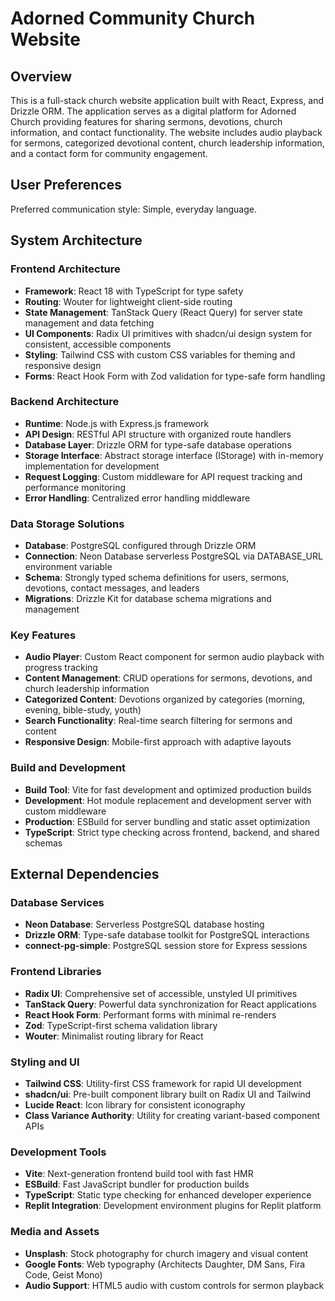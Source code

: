 # Adorned Community Church Website

## Overview

This is a full-stack church website application built with React, Express, and Drizzle ORM. The application serves as a digital platform for Adorned Church providing features for sharing sermons, devotions, church information, and contact functionality. The website includes audio playback for sermons, categorized devotional content, church leadership information, and a contact form for community engagement.

## User Preferences

Preferred communication style: Simple, everyday language.

## System Architecture

### Frontend Architecture
- **Framework**: React 18 with TypeScript for type safety
- **Routing**: Wouter for lightweight client-side routing
- **State Management**: TanStack Query (React Query) for server state management and data fetching
- **UI Components**: Radix UI primitives with shadcn/ui design system for consistent, accessible components
- **Styling**: Tailwind CSS with custom CSS variables for theming and responsive design
- **Forms**: React Hook Form with Zod validation for type-safe form handling

### Backend Architecture
- **Runtime**: Node.js with Express.js framework
- **API Design**: RESTful API structure with organized route handlers
- **Database Layer**: Drizzle ORM for type-safe database operations
- **Storage Interface**: Abstract storage interface (IStorage) with in-memory implementation for development
- **Request Logging**: Custom middleware for API request tracking and performance monitoring
- **Error Handling**: Centralized error handling middleware

### Data Storage Solutions
- **Database**: PostgreSQL configured through Drizzle ORM
- **Connection**: Neon Database serverless PostgreSQL via DATABASE_URL environment variable
- **Schema**: Strongly typed schema definitions for users, sermons, devotions, contact messages, and leaders
- **Migrations**: Drizzle Kit for database schema migrations and management

### Key Features
- **Audio Player**: Custom React component for sermon audio playback with progress tracking
- **Content Management**: CRUD operations for sermons, devotions, and church leadership information
- **Categorized Content**: Devotions organized by categories (morning, evening, bible-study, youth)
- **Search Functionality**: Real-time search filtering for sermons and content
- **Responsive Design**: Mobile-first approach with adaptive layouts

### Build and Development
- **Build Tool**: Vite for fast development and optimized production builds
- **Development**: Hot module replacement and development server with custom middleware
- **Production**: ESBuild for server bundling and static asset optimization
- **TypeScript**: Strict type checking across frontend, backend, and shared schemas

## External Dependencies

### Database Services
- **Neon Database**: Serverless PostgreSQL database hosting
- **Drizzle ORM**: Type-safe database toolkit for PostgreSQL interactions
- **connect-pg-simple**: PostgreSQL session store for Express sessions

### Frontend Libraries
- **Radix UI**: Comprehensive set of accessible, unstyled UI primitives
- **TanStack Query**: Powerful data synchronization for React applications
- **React Hook Form**: Performant forms with minimal re-renders
- **Zod**: TypeScript-first schema validation library
- **Wouter**: Minimalist routing library for React

### Styling and UI
- **Tailwind CSS**: Utility-first CSS framework for rapid UI development
- **shadcn/ui**: Pre-built component library built on Radix UI and Tailwind
- **Lucide React**: Icon library for consistent iconography
- **Class Variance Authority**: Utility for creating variant-based component APIs

### Development Tools
- **Vite**: Next-generation frontend build tool with fast HMR
- **ESBuild**: Fast JavaScript bundler for production builds
- **TypeScript**: Static type checking for enhanced developer experience
- **Replit Integration**: Development environment plugins for Replit platform

### Media and Assets
- **Unsplash**: Stock photography for church imagery and visual content
- **Google Fonts**: Web typography (Architects Daughter, DM Sans, Fira Code, Geist Mono)
- **Audio Support**: HTML5 audio with custom controls for sermon playback